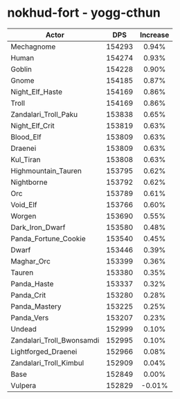 # nokhud-fort - yogg-cthun
| Actor | DPS | Increase |
|---|:---:|:---:|
|Mechagnome|154293|0.94%|
|Human|154274|0.93%|
|Goblin|154228|0.90%|
|Gnome|154185|0.87%|
|Night_Elf_Haste|154169|0.86%|
|Troll|154169|0.86%|
|Zandalari_Troll_Paku|153838|0.65%|
|Night_Elf_Crit|153819|0.63%|
|Blood_Elf|153809|0.63%|
|Draenei|153809|0.63%|
|Kul_Tiran|153808|0.63%|
|Highmountain_Tauren|153795|0.62%|
|Nightborne|153792|0.62%|
|Orc|153789|0.61%|
|Void_Elf|153766|0.60%|
|Worgen|153690|0.55%|
|Dark_Iron_Dwarf|153580|0.48%|
|Panda_Fortune_Cookie|153540|0.45%|
|Dwarf|153446|0.39%|
|Maghar_Orc|153399|0.36%|
|Tauren|153380|0.35%|
|Panda_Haste|153337|0.32%|
|Panda_Crit|153280|0.28%|
|Panda_Mastery|153225|0.25%|
|Panda_Vers|153207|0.23%|
|Undead|152999|0.10%|
|Zandalari_Troll_Bwonsamdi|152995|0.10%|
|Lightforged_Draenei|152966|0.08%|
|Zandalari_Troll_Kimbul|152909|0.04%|
|Base|152849|0.00%|
|Vulpera|152829|-0.01%|
